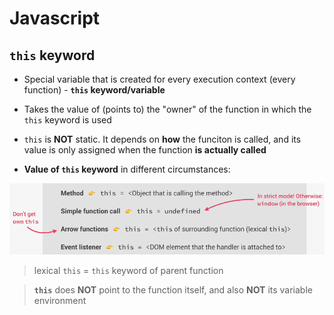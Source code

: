 # **Javascript**

## **`this` keyword**

* Special variable that is created for every execution context (every function) - **`this` keyword/variable**
* Takes the value of (points to) the "owner" of the function in which the `this` keyword is used
* `this` is **NOT** static. It depends on **how** the funciton is called, and its value is only assigned when the function **is actually called**

* **Value of `this` keyword** in different circumstances:

![this keyword details](../images/this-keyword.png)

> lexical `this` = `this` keyword of parent function

> **`this`** does **NOT** point to the function itself, and also **NOT** its variable environment